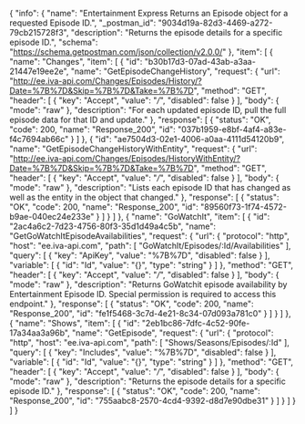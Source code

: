 {
  "info": {
    "name": "Entertainment Express Returns an Episode object for a requested Episode ID.",
    "_postman_id": "9034d19a-82d3-4469-a272-79cb215728f3",
    "description": "Returns the episode details for a specific episode ID.",
    "schema": "https://schema.getpostman.com/json/collection/v2.0.0/"
  },
  "item": [
    {
      "name": "Changes",
      "item": [
        {
          "id": "b30b17d3-07ad-43ab-a3aa-21447e19ee2e",
          "name": "GetEpisodeChangeHistory",
          "request": {
            "url": "http://ee.iva-api.com/Changes/Episodes/History/?Date=%7B%7D&Skip=%7B%7D&Take=%7B%7D",
            "method": "GET",
            "header": [
              {
                "key": "Accept",
                "value": "*/*",
                "disabled": false
              }
            ],
            "body": {
              "mode": "raw"
            },
            "description": "For each updated episode ID, pull the full episode data for that ID and update."
          },
          "response": [
            {
              "status": "OK",
              "code": 200,
              "name": "Response_200",
              "id": "037b1959-e8bf-4af4-a83e-f4c7694ab66c"
            }
          ]
        },
        {
          "id": "ae7504d3-02e1-4006-a0aa-4111d54120b9",
          "name": "GetEpisodeChangeHistoryWithEntity",
          "request": {
            "url": "http://ee.iva-api.com/Changes/Episodes/HistoryWithEntity/?Date=%7B%7D&Skip=%7B%7D&Take=%7B%7D",
            "method": "GET",
            "header": [
              {
                "key": "Accept",
                "value": "*/*",
                "disabled": false
              }
            ],
            "body": {
              "mode": "raw"
            },
            "description": "Lists each episode ID that has changed as well as the entity in the object that changed."
          },
          "response": [
            {
              "status": "OK",
              "code": 200,
              "name": "Response_200",
              "id": "89560f73-1f74-4572-b9ae-040ec24e233e"
            }
          ]
        }
      ]
    },
    {
      "name": "GoWatchIt",
      "item": [
        {
          "id": "2ac4a6c2-7d23-4756-80f3-35d1d49a4c5b",
          "name": "GetGoWatchItEpisodeAvailabilities",
          "request": {
            "url": {
              "protocol": "http",
              "host": "ee.iva-api.com",
              "path": [
                "GoWatchIt/Episodes/:Id/Availabilities"
              ],
              "query": [
                {
                  "key": "ApiKey",
                  "value": "%7B%7D",
                  "disabled": false
                }
              ],
              "variable": [
                {
                  "id": "Id",
                  "value": "{}",
                  "type": "string"
                }
              ]
            },
            "method": "GET",
            "header": [
              {
                "key": "Accept",
                "value": "*/*",
                "disabled": false
              }
            ],
            "body": {
              "mode": "raw"
            },
            "description": "Returns GoWatchit episode availability by Entertainment Episode ID. Special permission is required to access this endpoint."
          },
          "response": [
            {
              "status": "OK",
              "code": 200,
              "name": "Response_200",
              "id": "fe1f5468-3c7d-4e21-8c34-07d093a781c0"
            }
          ]
        }
      ]
    },
    {
      "name": "Shows",
      "item": [
        {
          "id": "2eb1bc86-7dfc-4c52-90fe-17a34aa3a96b",
          "name": "GetEpisode",
          "request": {
            "url": {
              "protocol": "http",
              "host": "ee.iva-api.com",
              "path": [
                "Shows/Seasons/Episodes/:Id"
              ],
              "query": [
                {
                  "key": "Includes",
                  "value": "%7B%7D",
                  "disabled": false
                }
              ],
              "variable": [
                {
                  "id": "Id",
                  "value": "{}",
                  "type": "string"
                }
              ]
            },
            "method": "GET",
            "header": [
              {
                "key": "Accept",
                "value": "*/*",
                "disabled": false
              }
            ],
            "body": {
              "mode": "raw"
            },
            "description": "Returns the episode details for a specific episode ID."
          },
          "response": [
            {
              "status": "OK",
              "code": 200,
              "name": "Response_200",
              "id": "755aabc8-2570-4cd4-9392-d8d7e90dbe31"
            }
          ]
        }
      ]
    }
  ]
}
